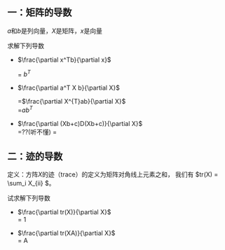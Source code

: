 ## 一：矩阵的导数

$a$和$b$是列向量，$X$是矩阵，$x$是向量

求解下列导数
- $\frac{\partial x^Tb}{\partial x}$  

  =  $b^{T}$  


- $\frac{\partial a^T X b}{\partial X}$  
  
  =$\frac{\partial X^{T}ab}{\partial X}$  
  =$ab^{T}$  



- $\frac{\partial (Xb+c)D(Xb+c)}{\partial X}$  
 =??(听不懂)
 =

## 二：迹的导数
定义：方阵$X$的迹（trace）的定义为矩阵对角线上元素之和，
我们有
$tr(X) = \sum_i X_{ii} $。

试求解下列导数
- $\frac{\partial tr(X)}{\partial X}$  
  = 1 
    


- $\frac{\partial tr(XA)}{\partial X}$  
  = A  
    
